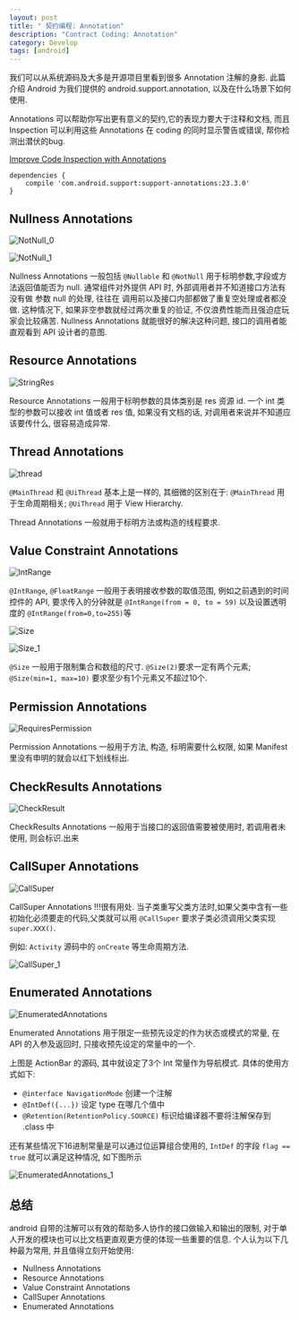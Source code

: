 ```yaml
---
layout: post
title: " 契约编程: Annotation"
description: "Contract Coding: Annotation"
category: Develop
tags: [android]
---
```

我们可以从系统源码及大多是开源项目里看到很多 Annotation 注解的身影. 此篇介绍 Android 为我们提供的 android.support.annotation, 以及在什么场景下如何使用.

Annotations 可以帮助你写出更有意义的契约,它的表现力要大于注释和文档, 而且 Inspection 可以利用这些 Annotations 在 coding 的同时显示警告或错误, 帮你检测出潜伏的bug.

[Improve Code Inspection with Annotations](https://developer.android.com/studio/write/annotations.html#enum-annotations)

	dependencies {
	    compile 'com.android.support:support-annotations:23.3.0'
	}

## Nullness Annotations

![NotNull_0](/images/2016-07-11-contract-coding/NotNull_0.png)

![NotNull_1](/images/2016-07-11-contract-coding/NotNull_1.png)

Nullness Annotations 一般包括 `@Nullable` 和 `@NotNull` 用于标明参数,字段或方法返回值能否为 null. 通常组件对外提供 API 时, 外部调用者并不知道接口方法有没有做 参数 null 的处理, 往往在 调用前以及接口内部都做了重复空处理或者都没做. 这种情况下, 如果非空参数就经过两次重复的验证, 不仅浪费性能而且强迫症玩家会比较痛苦. Nullness Annotations 就能很好的解决这种问题, 接口的调用者能直观看到  API 设计者的意图.


## Resource Annotations

![StringRes](/images/2016-07-11-contract-coding/StringRes.png)

Resource Annotations 一般用于标明参数的具体类别是 res 资源 id. 一个 int 类型的参数可以接收 int 值或者 res 值, 如果没有文档的话, 对调用者来说并不知道应该要传什么, 很容易造成异常.

## Thread Annotations

![thread](/images/2016-07-11-contract-coding/thread.png)

`@MainThread` 和 `@UiThread` 基本上是一样的, 其细微的区别在于: `@MainThread` 用于生命周期相关; `@UiThread` 用于 View Hierarchy.

Thread Annotations 一般就用于标明方法或构造的线程要求.

## Value Constraint Annotations

![IntRange](/images/2016-07-11-contract-coding/IntRange.png)

`@IntRange`, `@FloatRange` 一般用于表明接收参数的取值范围, 例如之前遇到的时间控件的 API, 要求传入的分钟就是 `@IntRange(from = 0, to = 59)` 以及设置透明度的 `@IntRange(from=0,to=255)`等

![Size](/images/2016-07-11-contract-coding/Size.png)

![Size_1](/images/2016-07-11-contract-coding/Size_1.png)

`@Size` 一般用于限制集合和数组的尺寸. `@Size(2)`要求一定有两个元素; `@Size(min=1, max=10)` 要求至少有1个元素又不超过10个.

## Permission Annotations

![RequiresPermission](/images/2016-07-11-contract-coding/RequiresPermission.png)

Permission Annotations 一般用于方法, 构造, 标明需要什么权限, 如果 Manifest 里没有申明的就会以红下划线标出.

## CheckResults Annotations

![CheckResult](/images/2016-07-11-contract-coding/CheckResult.png)

CheckResults Annotations 一般用于当接口的返回值需要被使用时, 若调用者未使用, 则会标识.出来

## CallSuper Annotations

![CallSuper](/images/2016-07-11-contract-coding/CallSuper.png)

CallSuper Annotations !!!很有用处. 当子类重写父类方法时,如果父类中含有一些初始化必须要走的代码,父类就可以用 `@CallSuper` 要求子类必须调用父类实现 `super.XXX()`.

例如: `Activity` 源码中的 `onCreate` 等生命周期方法.

![CallSuper_1](/images/2016-07-11-contract-coding/CallSuper_1.png)

## Enumerated Annotations

![EnumeratedAnnotations](/images/2016-07-11-contract-coding/EnumeratedAnnotations.png)

Enumerated Annotations 用于限定一些预先设定的作为状态或模式的常量, 在 API 的入参及返回时, 只接收预先设定的常量中的一个.

上图是 ActionBar 的源码, 其中就设定了3个 Int 常量作为导航模式. 具体的使用方式如下:

- `@interface NavigationMode` 创建一个注解
- `@IntDef({...})` 设定 type 在哪几个值中
- `@Retention(RetentionPolicy.SOURCE)` 标识给编译器不要将注解保存到 .class 中

还有某些情况下16进制常量是可以通过位运算组合使用的, `IntDef` 的字段 `flag == true` 就可以满足这种情况, 如下图所示

![EnumeratedAnnotations_1](/images/2016-07-11-contract-coding/EnumeratedAnnotations_1.png)

## 总结
android 自带的注解可以有效的帮助多人协作的接口做输入和输出的限制, 对于单人开发的模块也可以比文档更直观更方便的体现一些重要的信息. 个人认为以下几种最为常用, 并且值得立刻开始使用:

- Nullness Annotations
- Resource Annotations
- Value Constraint Annotations
- CallSuper Annotations
- Enumerated Annotations


